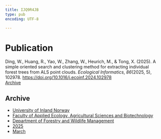 ```yaml
---
title: IJQ9R4JB
type: pub
encoding: UTF-8

---
```

<h1>Publication</h1>
<article id="csl-bib-container-IJQ9R4JB" class="csl-bib-container">
  <div class="csl-bib-body"> <div class="csl-entry">Ding, W., Huang, R., Yao, W., Zhang, W., Heurich, M., &#38; Tong, X. (2025). A simple oriented search and clustering method for extracting individual forest trees from ALS point clouds. <i>Ecological Informatics</i>, <i>86</i>(2025, 5), 102978. <a href="https://doi.org/10.1016/j.ecoinf.2024.102978">https://doi.org/10.1016/j.ecoinf.2024.102978</a></div> </div>
  <div class="csl-bib-buttons">
    <a href="#taxonomy-article-IJQ9R4JB" alt="archive" class="csl-bib-button">Archive</a>
  </div>
  <div id="csl-bib-meta-container-IJQ9R4JB"></div>
</article>
<div id="csl-bib-meta-IJQ9R4JB" class="csl-bib-meta">
  <article id="taxonomy-article-IJQ9R4JB" class="taxonomy-article">
    <h1>Archive</h1>
    <ul>
      <li><a href="{{< params subfolder >}}en/archive/?key=3DCRN523">University of Inland Norway</a></li>
      <li><a href="{{< params subfolder >}}en/archive/?key=T77LXH6D">Faculty of Applied Ecology, Agricultural Sciences and Biotechnology</a></li>
      <li><a href="{{< params subfolder >}}en/archive/?key=7TRARPE3">Department of Forestry and Wildlife Management</a></li>
      <li><a href="{{< params subfolder >}}en/archive/?key=H5L4MZHE">2025</a></li>
      <li><a href="{{< params subfolder >}}en/archive/?key=IQQJNV9X">March</a></li>
    </ul>
  </article>
</div>
